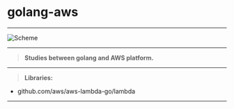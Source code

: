 # golang-aws
___
![Scheme](https://www.progville.com/wp-content/uploads/2015/01/aws-sdk-go-golang-825x510.jpg)
___

> **Studies between golang and AWS platform.**
___

> **Libraries:**
- github.com/aws/aws-lambda-go/lambda
___
